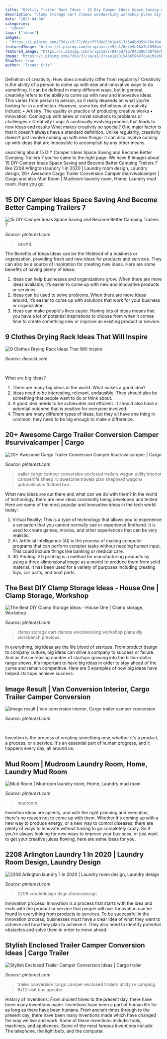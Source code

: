 ```yaml
---
title: "Utility Trailer Rack Ideas ~ 15 Diy Camper Ideas Space Saving And Become Better Camping Trailers 7"
description: "Clamp storage cart clamps woodworking workshop plans diy workbench previous"
date: "2023-04-30"
categories:
- "ideas"
tags: ["ideas"]
images:
- "https://i.pinimg.com/736x/cf/77/d6/cf77d6c53b1e4617d544bd959b78e364.jpg"
featuredImage: "https://i.pinimg.com/originals/e9/a1/6a/e9a16a7bf890da1fa026172d7388d902.jpg"
featured_image: "https://i.pinimg.com/originals/84/5d/96/845d96438f097bfa26651abb6bef9f6e.jpg"
image: "https://i.pinimg.com/736x/37/1a/e1/371ae1e131945659497cae1b926b1f96.jpg"
ShowToc: true
author: "Tanner Kris"
---
```



Definition of creativity: How does creativity differ from regularity?
Creativity is the ability of a person to come up with new and innovative ways to do something. It can be defined in many different ways, but in general, creativity refers to the ability to come up with new and innovative ideas. This varies from person to person, so it really depends on what you're looking for in a definition. However, some key definitions of creativity include: • Artistry: The quality or practice of producing creative works • Innovation: Coming up with anew or novel solutions to problems or challenges • Creativity Loop: A continually evolving process that leads to new ideas and results 
What makes creativity so special? One major factor is that it doesn't always have a standard definition. Unlike regularity, creativity doesn't just involve coming up with new things- it can also involve coming up with ideas that are impossible to accomplish by any other means.

	

		
searching about 15 DIY Camper Ideas Space Saving and Become Better Camping Trailers 7 you've came to the right page. We have 8 Images about 15 DIY Camper Ideas Space Saving and Become Better Camping Trailers 7 like 2208 Arlington laundry 1 in 2020 | Laundry room design, Laundry design, 20+ Awesome Cargo Trailer Conversion Camper #survivalcamper | Cargo and also Mud Room | Mudroom laundry room, Home, Laundry mud room. Here you go:
		
    
## 15 DIY Camper Ideas Space Saving And Become Better Camping Trailers 7

<img loading=lazy src="https://i.pinimg.com/originals/84/5d/96/845d96438f097bfa26651abb6bef9f6e.jpg" onerror="this.onerror=null;this.src='https://tse4.mm.bing.net/th?id=OIP.m74kqanupy5ALgpk5iFZagHaLi&amp;pid=15.1';" alt="15 DIY Camper Ideas Space Saving and Become Better Camping Trailers 7">

_Source: pinterest.com_

>sawhd. 

	

The Benefits of Ideas
Ideas can be the lifeblood of a business or organization, providing fresh and new ideas for products and services. They can also be a source of inspiration for creating new ideas. Here are some benefits of having plenty of ideas: 
1. Ideas can help businesses and organizations grow. When there are more ideas available, it’s easier to come up with new and innovative products or services. 
2. Ideas can be used to solve problems. When there are more ideas around, it’s easier to come up with solutions that work for your business or organization. 
3. Ideas can make people's lives easier. Having lots of ideas means that you have a lot of potential inspirations to choose from when it comes time to create something new or improve an existing product or service. 

    
## 9 Clothes Drying Rack Ideas That Will Inspire

<img loading=lazy src="https://cdn.decoist.com/wp-content/uploads/2012/12/laundry-room-with-clothes-rack.jpg" onerror="this.onerror=null;this.src='https://tse4.mm.bing.net/th?id=OIP.ca_ryy5QbQFj4HJnvN4sCwHaKh&amp;pid=15.1';" alt="9 Clothes Drying Rack Ideas That Will Inspire">

_Source: decoist.com_

>. 

	

What are big ideas?
1. There are many big ideas in the world. What makes a good idea?
2. Ideas need to be interesting, relevant, andausible. They should also be something that people want to do or think about.
3. A good idea needs to be achievable and efficient. It should also have a potential outcome that is positive for everyone involved.
4. There are many different types of ideas, but they all have one thing in common: they need to be big enough to make a difference.

    
## 20+ Awesome Cargo Trailer Conversion Camper #survivalcamper | Cargo

<img loading=lazy src="https://i.pinimg.com/736x/cf/77/d6/cf77d6c53b1e4617d544bd959b78e364.jpg" onerror="this.onerror=null;this.src='https://tse4.mm.bing.net/th?id=OIP.vA6FqE8U65eYsCpFR3yTVQHaJ3&amp;pid=15.1';" alt="20+ Awesome Cargo Trailer Conversion Camper #survivalcamper | Cargo">

_Source: pinterest.com_

>trailer cargo camper conversion enclosed trailers wagon utility interior camperlife sheep rv awesome travels plan shepherd wagons gotravelsplan flatbed box. 

	

What new ideas are out there and what can we do with them?
In the world of technology, there are new ideas constantly being developed and tested. Here are some of the most popular and innovative ideas in the tech world today: 
1. Virtual Reality: This is a type of technology that allows you to experience a sensation that you cannot normally see or experience firsthand. It is used to create games, movies, and other experiences that can be very realistic. 
2. AI: Artificial Intelligence (AI) is the process of making computer programs that can perform complex tasks without needing human input. This could include things like banking or medical care. 
3. 3D Printing: 3D printing is a method for manufacturing products by using a three-dimensional image as a model to produce them from solid material. It has been used for a variety of purposes including creating toys, car parts, and boat parts.

    
## The Best DIY Clamp Storage Ideas - House One | Clamp Storage, Workshop

<img loading=lazy src="https://i.pinimg.com/736x/b0/63/de/b063de4b418843bb3fc1ca628e170356.jpg" onerror="this.onerror=null;this.src='https://tse3.mm.bing.net/th?id=OIP.Pzl5vpHQSygvvfvb4T6EcAHaF7&amp;pid=15.1';" alt="The Best DIY Clamp Storage Ideas - House One | Clamp storage, Workshop">

_Source: pinterest.com_

>clamp storage cart clamps woodworking workshop plans diy workbench previous. 

	

In everything, big ideas are the life blood of startups. From product design to company culture, big ideas can drive a company to success or failure. And as the increasing number of startups growing into the billion-dollar range shows, it's important to have big ideas in order to stay ahead of the curve and remain competitive. Here are 5 examples of how big ideas have helped startups achieve success: 
    
## Image Result | Van Conversion Interior, Cargo Trailer Camper Conversion

<img loading=lazy src="https://i.pinimg.com/736x/d8/80/11/d88011b3e26df4d3003362118cf5c65e.jpg" onerror="this.onerror=null;this.src='https://tse3.mm.bing.net/th?id=OIP.M3SQerv3CalKu4K5LCACDQAAAA&amp;pid=15.1';" alt="Image result | Van conversion interior, Cargo trailer camper conversion">

_Source: pinterest.com_

>. 

	

Invention is the process of creating something new, whether it's a product, a process, or a service. It's an essential part of human progress, and it happens every day, all around us.

    
## Mud Room | Mudroom Laundry Room, Home, Laundry Mud Room

<img loading=lazy src="https://i.pinimg.com/736x/37/1a/e1/371ae1e131945659497cae1b926b1f96.jpg" onerror="this.onerror=null;this.src='https://tse2.mm.bing.net/th?id=OIP.rvsYWw1U_ElkPCnFBeSWXwHaLF&amp;pid=15.1';" alt="Mud Room | Mudroom laundry room, Home, Laundry mud room">

_Source: pinterest.com_

>mudroom. 

	

Invention ideas are aplenty, and with the right planning and execution, there's no reason not to come up with them. Whether it's coming up with a new way to produce energy, or a new way to control diseases, there are plenty of ways to innovate without having to go completely crazy. So if you're always looking for new ways to improve your business, or just want to get your creative juices flowing, here are some ideas for you.

    
## 2208 Arlington Laundry 1 In 2020 | Laundry Room Design, Laundry Design

<img loading=lazy src="https://i.pinimg.com/originals/e9/a1/6a/e9a16a7bf890da1fa026172d7388d902.jpg" onerror="this.onerror=null;this.src='https://tse3.mm.bing.net/th?id=OIP.NeOkQxPbKJaRZZlTq-u4oQHaLG&amp;pid=15.1';" alt="2208 Arlington laundry 1 in 2020 | Laundry room design, Laundry design">

_Source: pinterest.com_

>2208 creoledesign dsgn dhomedesign. 

	

Innovation process:
Innovation is a process that starts with the idea and ends with the product or service that people will use. Innovation can be found in everything from products to services. To be successful in the innovation process, businesses must have a clear idea of what they want to achieve and how they plan to achieve it. They also need to identify potential obstacles and solve them in order to move ahead.

    
## Stylish Enclosed Trailer Camper Conversion Ideas | Cargo Trailer

<img loading=lazy src="https://i.pinimg.com/736x/9f/cd/f3/9fcdf35a9f42eeddf333d6f92b629a97.jpg" onerror="this.onerror=null;this.src='https://tse3.mm.bing.net/th?id=OIP.qIaxqK6hlU4YCg-_zgRqagHaJ3&amp;pid=15.1';" alt="Stylish Enclosed Trailer Camper Conversion Ideas | Cargo trailer">

_Source: pinterest.com_

>trailer conversion cargo camper enclosed trailers utility rv camping 6x12 visit bus upcube. 

	

History of Inventions: From ancient times to the present day, there have been many inventions made.
Inventions have been a part of human life for as long as there have been humans. From ancient times through to the present day, there have been many inventions made which have changed the way we live and work. Some of these inventions include: tools, machines, and appliances. Some of the most famous inventions include: The telephone, the light bulb, and the computer.


